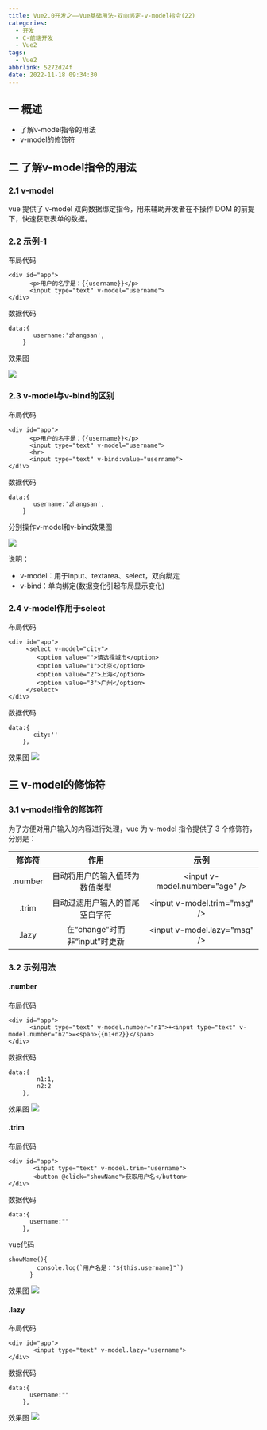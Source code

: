 ```yaml
---
title: Vue2.0开发之——Vue基础用法-双向绑定-v-model指令(22)
categories:
  - 开发
  - C-前端开发
  - Vue2
tags:
  - Vue2
abbrlink: 5272d24f
date: 2022-11-18 09:34:30
---
```

## 一 概述

* 了解v-model指令的用法
* v-model的修饰符

<!--more-->

## 二 了解v-model指令的用法

### 2.1 v-model

vue 提供了 v-model 双向数据绑定指令，用来辅助开发者在不操作 DOM 的前提下，快速获取表单的数据。

### 2.2 示例-1

布局代码

```
<div id="app">
      <p>用户的名字是：{{username}}</p>
      <input type="text" v-model="username">
</div>
```

数据代码

```
data:{
       username:'zhangsan',
    }
```

效果图

![][1]

### 2.3 v-model与v-bind的区别

布局代码

```
<div id="app">
      <p>用户的名字是：{{username}}</p>
      <input type="text" v-model="username">
      <hr>
      <input type="text" v-bind:value="username">
</div>
```

数据代码

```
data:{
       username:'zhangsan',
    }
```

分别操作v-model和v-bind效果图

![][2]

说明：

* v-model：用于input、textarea、select，双向绑定
* v-bind：单向绑定(数据变化引起布局显示变化)

### 2.4 v-model作用于select

布局代码

```
<div id="app">
     <select v-model="city">
        <option value="">请选择城市</option>
        <option value="1">北京</option>
        <option value="2">上海</option>
        <option value="3">广州</option>
     </select>
</div>
```

数据代码

```
data:{
       city:''
    },
```

效果图
![][3]

## 三 v-model的修饰符

### 3.1 v-model指令的修饰符

为了方便对用户输入的内容进行处理，vue 为 v-model 指令提供了 3 个修饰符，分别是：

| 修饰符  |              作用              |              示例               |
| :-----: | :----------------------------: | :-----------------------------: |
| .number | 自动将用户的输入值转为数值类型 | \<input v-model.number="age" /> |
|  .trim  | 自动过滤用户输入的首尾空白字符 |  \<input v-model.trim="msg" />  |
|  .lazy  | 在“change”时而非“input”时更新  |  \<input v-model.lazy="msg" />  |

### 3.2 示例用法

#### .number 

布局代码

```
<div id="app">
      <input type="text" v-model.number="n1">+<input type="text" v-model.number="n2">=<span>{{n1+n2}}</span>
</div>
```

数据代码

```
data:{
        n1:1,
        n2:2
    },
```

效果图
![][4]

#### .trim

布局代码

```
<div id="app">
       <input type="text" v-model.trim="username">
       <button @click="showName">获取用户名</button>
</div>
```

数据代码

```
data:{
      username:""
    },
```

vue代码

```
showName(){
        console.log(`用户名是："${this.username}"`)
      }
```

效果图
![][5]

#### .lazy

布局代码

```
<div id="app">
       <input type="text" v-model.lazy="username">
</div>
```

数据代码

```
data:{
      username:""
    },
```

效果图
![][6]



[1]:https://jsd.onmicrosoft.cn/gh/PGzxc/CDN/blog-vue/vue02-22-v-model-sample1.gif
[2]:https://jsd.onmicrosoft.cn/gh/PGzxc/CDN/blog-vue/vue02-22-v-model-bind-sample.gif
[3]:https://jsd.onmicrosoft.cn/gh/PGzxc/CDN/blog-vue/vue02-22-v-model-select-sample.gif
[4]:https://jsd.onmicrosoft.cn/gh/PGzxc/CDN/blog-vue/vue02-22-v-model-number-sample.gif
[5]:https://jsd.onmicrosoft.cn/gh/PGzxc/CDN/blog-vue/vue02-22-v-model-trim-sample.gif
[6]:https://jsd.onmicrosoft.cn/gh/PGzxc/CDN/blog-vue/vue02-22-v-model-lazy-sample.gif